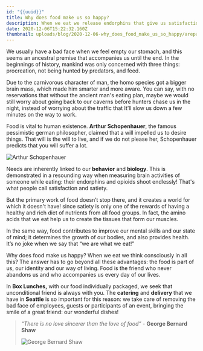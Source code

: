 ```yaml
---
id: "{{uuid}}"
title: Why does food make us so happy?
description: When we eat we release endorphins that give us satisfaction feelingss
date: 2020-12-06T15:22:32.160Z
thumbnail: uploads/blog/2020-12-06-why_does_food_make_us_so_happy/arepa.webp
---
```

We usually have a bad face when we feel empty our stomach, and this seems an ancestral
premise that accompanies us until the end. In the beginnings of history, mankind was only
concerned with three things: procreation, not being hunted by predators, and feed.

Due to the carnivorous character of man, the homo species got a bigger brain mass, which
made him smarter and more aware. You can say, with no reservations that without the ancient
man's eating plan, maybe we would still worry about going back to our caverns before
hunters chase us in the night, instead of worrying about the traffic that It’ll slow us down a
few minutes on the way to work.

Food is vital to human existence. **Arthur Schopenhauer**, the famous pessimistic german
philosopher, claimed that a will impelled us to desire things. That will is the will to live, and
if we do not please her, Schopenhauer predicts that you will suffer a lot.

![Arthur Schopenhauer](uploads/blog/2020-12-06-why_does_food_make_us_so_happy/arthur-schopenhauer-thumb.jpg "Arthur Schopenhauer")

Needs are inherently linked to our **behavior** and **biology**. This is demonstrated in a
resounding way when measuring brain activities of someone while eating: their endorphins
and opioids shoot endlessly! That's what people call satisfaction and satiety.

But the primary work of food doesn’t stop there, and it creates a world for which it doesn't
have! since satiety is only one of the rewards of having a healthy and rich diet of nutrients
from all food groups. In fact, the amino acids that we eat help us to create the tissues that
form our muscles.

In the same way, food contributes to improve our mental skills and our state of mind; it
determines the growth of our bodies, and also provides health. It’s no joke when we say that
“we are what we eat!”

Why does food make us happy? When we eat we think consciously in all this? The answer
has to go beyond all these advantages: the food is part of us, our identity and our way of
living. Food is the friend who never abandons us and who accompanies us every day of our
lives.

In **Box Lunches,** with our food individually packaged, we seek that unconditional friend is
always with you. The **catering** and **delivery** that we have in **Seattle** is so important for this
reason: we take care of removing the bad face of employees, guests or participants of an
event, bringing the smile of a great friend: our wonderful dishes!

> *“There is no love sincerer than the love of food”* - **George Bernard Shaw**
>
> ![George Bernard Shaw](uploads/blog/2020-12-06-why_does_food_make_us_so_happy/george-bernard-shaw.jpg "George Bernard Shaw")